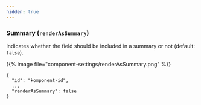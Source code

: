 ```yaml
---
hidden: true
---
```


<!-- begin intro -->
### Summary (`renderAsSummary`)

Indicates whether the field should be included in a summary or not (default: `false`).

<!-- end intro -->


<!-- begin asd -->

{{% image file="component-settings/renderAsSummary.png" %}}

<!-- end asd -->


<!-- begin code -->

```json{hl_lines="4"}
{
  "id": "komponent-id",
  ...
  "renderAsSummary": false
}
```

<!-- end code -->


<!-- begin more -->


<!-- end more -->